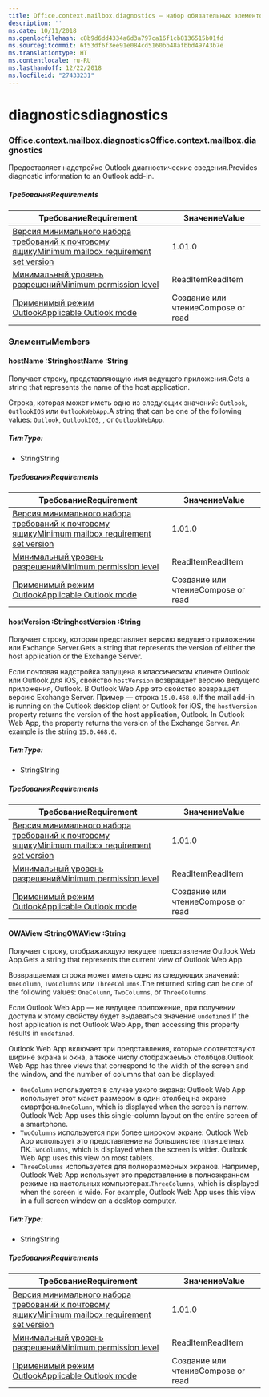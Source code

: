```yaml
---
title: Office.context.mailbox.diagnostics — набор обязательных элементов 1.2
description: ''
ms.date: 10/11/2018
ms.openlocfilehash: c8b9d6dd4334a6d3a797ca16f1cb8136515b01fd
ms.sourcegitcommit: 6f53df6f3ee91e084cd5160bb48afbbd49743b7e
ms.translationtype: HT
ms.contentlocale: ru-RU
ms.lasthandoff: 12/22/2018
ms.locfileid: "27433231"
---
```

# <a name="diagnostics"></a><span data-ttu-id="12a5b-102">diagnostics</span><span class="sxs-lookup"><span data-stu-id="12a5b-102">diagnostics</span></span>

### <a name="officeofficemdcontextofficecontextmdmailboxofficecontextmailboxmddiagnostics"></a><span data-ttu-id="12a5b-103">[Office](Office.md)[.context](Office.context.md)[.mailbox](Office.context.mailbox.md).diagnostics</span><span class="sxs-lookup"><span data-stu-id="12a5b-103">Office.context.mailbox.diagnostics</span></span>

<span data-ttu-id="12a5b-104">Предоставляет надстройке Outlook диагностические сведения.</span><span class="sxs-lookup"><span data-stu-id="12a5b-104">Provides diagnostic information to an Outlook add-in.</span></span>

##### <a name="requirements"></a><span data-ttu-id="12a5b-105">Требования</span><span class="sxs-lookup"><span data-stu-id="12a5b-105">Requirements</span></span>

|<span data-ttu-id="12a5b-106">Требование</span><span class="sxs-lookup"><span data-stu-id="12a5b-106">Requirement</span></span>| <span data-ttu-id="12a5b-107">Значение</span><span class="sxs-lookup"><span data-stu-id="12a5b-107">Value</span></span>|
|---|---|
|[<span data-ttu-id="12a5b-108">Версия минимального набора требований к почтовому ящику</span><span class="sxs-lookup"><span data-stu-id="12a5b-108">Minimum mailbox requirement set version</span></span>](/office/dev/add-ins/reference/requirement-sets/outlook-api-requirement-sets)| <span data-ttu-id="12a5b-109">1.0</span><span class="sxs-lookup"><span data-stu-id="12a5b-109">1.0</span></span>|
|[<span data-ttu-id="12a5b-110">Минимальный уровень разрешений</span><span class="sxs-lookup"><span data-stu-id="12a5b-110">Minimum permission level</span></span>](https://docs.microsoft.com/outlook/add-ins/understanding-outlook-add-in-permissions)| <span data-ttu-id="12a5b-111">ReadItem</span><span class="sxs-lookup"><span data-stu-id="12a5b-111">ReadItem</span></span>|
|[<span data-ttu-id="12a5b-112">Применимый режим Outlook</span><span class="sxs-lookup"><span data-stu-id="12a5b-112">Applicable Outlook mode</span></span>](https://docs.microsoft.com/outlook/add-ins/#extension-points)| <span data-ttu-id="12a5b-113">Создание или чтение</span><span class="sxs-lookup"><span data-stu-id="12a5b-113">Compose or read</span></span>|

### <a name="members"></a><span data-ttu-id="12a5b-114">Элементы</span><span class="sxs-lookup"><span data-stu-id="12a5b-114">Members</span></span>

####  <a name="hostname-string"></a><span data-ttu-id="12a5b-115">hostName :String</span><span class="sxs-lookup"><span data-stu-id="12a5b-115">hostName :String</span></span>

<span data-ttu-id="12a5b-116">Получает строку, представляющую имя ведущего приложения.</span><span class="sxs-lookup"><span data-stu-id="12a5b-116">Gets a string that represents the name of the host application.</span></span>

<span data-ttu-id="12a5b-117">Строка, которая может иметь одно из следующих значений: `Outlook`, `OutlookIOS` или `OutlookWebApp`.</span><span class="sxs-lookup"><span data-stu-id="12a5b-117">A string that can be one of the following values: `Outlook`, `OutlookIOS`, , or `OutlookWebApp`.</span></span>

##### <a name="type"></a><span data-ttu-id="12a5b-118">Тип:</span><span class="sxs-lookup"><span data-stu-id="12a5b-118">Type:</span></span>

*   <span data-ttu-id="12a5b-119">String</span><span class="sxs-lookup"><span data-stu-id="12a5b-119">String</span></span>

##### <a name="requirements"></a><span data-ttu-id="12a5b-120">Требования</span><span class="sxs-lookup"><span data-stu-id="12a5b-120">Requirements</span></span>

|<span data-ttu-id="12a5b-121">Требование</span><span class="sxs-lookup"><span data-stu-id="12a5b-121">Requirement</span></span>| <span data-ttu-id="12a5b-122">Значение</span><span class="sxs-lookup"><span data-stu-id="12a5b-122">Value</span></span>|
|---|---|
|[<span data-ttu-id="12a5b-123">Версия минимального набора требований к почтовому ящику</span><span class="sxs-lookup"><span data-stu-id="12a5b-123">Minimum mailbox requirement set version</span></span>](/office/dev/add-ins/reference/requirement-sets/outlook-api-requirement-sets)| <span data-ttu-id="12a5b-124">1.0</span><span class="sxs-lookup"><span data-stu-id="12a5b-124">1.0</span></span>|
|[<span data-ttu-id="12a5b-125">Минимальный уровень разрешений</span><span class="sxs-lookup"><span data-stu-id="12a5b-125">Minimum permission level</span></span>](https://docs.microsoft.com/outlook/add-ins/understanding-outlook-add-in-permissions)| <span data-ttu-id="12a5b-126">ReadItem</span><span class="sxs-lookup"><span data-stu-id="12a5b-126">ReadItem</span></span>|
|[<span data-ttu-id="12a5b-127">Применимый режим Outlook</span><span class="sxs-lookup"><span data-stu-id="12a5b-127">Applicable Outlook mode</span></span>](https://docs.microsoft.com/outlook/add-ins/#extension-points)| <span data-ttu-id="12a5b-128">Создание или чтение</span><span class="sxs-lookup"><span data-stu-id="12a5b-128">Compose or read</span></span>|

####  <a name="hostversion-string"></a><span data-ttu-id="12a5b-129">hostVersion :String</span><span class="sxs-lookup"><span data-stu-id="12a5b-129">hostVersion :String</span></span>

<span data-ttu-id="12a5b-130">Получает строку, которая представляет версию ведущего приложения или Exchange Server.</span><span class="sxs-lookup"><span data-stu-id="12a5b-130">Gets a string that represents the version of either the host application or the Exchange Server.</span></span>

<span data-ttu-id="12a5b-p101">Если почтовая надстройка запущена в классическом клиенте Outlook или Outlook для iOS, свойство `hostVersion` возвращает версию ведущего приложения, Outlook. В Outlook Web App это свойство возвращает версию Exchange Server. Пример — строка `15.0.468.0`.</span><span class="sxs-lookup"><span data-stu-id="12a5b-p101">If the mail add-in is running on the Outlook desktop client or Outlook for iOS, the `hostVersion` property returns the version of the host application, Outlook. In Outlook Web App, the property returns the version of the Exchange Server. An example is the string `15.0.468.0`.</span></span>

##### <a name="type"></a><span data-ttu-id="12a5b-134">Тип:</span><span class="sxs-lookup"><span data-stu-id="12a5b-134">Type:</span></span>

*   <span data-ttu-id="12a5b-135">String</span><span class="sxs-lookup"><span data-stu-id="12a5b-135">String</span></span>

##### <a name="requirements"></a><span data-ttu-id="12a5b-136">Требования</span><span class="sxs-lookup"><span data-stu-id="12a5b-136">Requirements</span></span>

|<span data-ttu-id="12a5b-137">Требование</span><span class="sxs-lookup"><span data-stu-id="12a5b-137">Requirement</span></span>| <span data-ttu-id="12a5b-138">Значение</span><span class="sxs-lookup"><span data-stu-id="12a5b-138">Value</span></span>|
|---|---|
|[<span data-ttu-id="12a5b-139">Версия минимального набора требований к почтовому ящику</span><span class="sxs-lookup"><span data-stu-id="12a5b-139">Minimum mailbox requirement set version</span></span>](/office/dev/add-ins/reference/requirement-sets/outlook-api-requirement-sets)| <span data-ttu-id="12a5b-140">1.0</span><span class="sxs-lookup"><span data-stu-id="12a5b-140">1.0</span></span>|
|[<span data-ttu-id="12a5b-141">Минимальный уровень разрешений</span><span class="sxs-lookup"><span data-stu-id="12a5b-141">Minimum permission level</span></span>](https://docs.microsoft.com/outlook/add-ins/understanding-outlook-add-in-permissions)| <span data-ttu-id="12a5b-142">ReadItem</span><span class="sxs-lookup"><span data-stu-id="12a5b-142">ReadItem</span></span>|
|[<span data-ttu-id="12a5b-143">Применимый режим Outlook</span><span class="sxs-lookup"><span data-stu-id="12a5b-143">Applicable Outlook mode</span></span>](https://docs.microsoft.com/outlook/add-ins/#extension-points)| <span data-ttu-id="12a5b-144">Создание или чтение</span><span class="sxs-lookup"><span data-stu-id="12a5b-144">Compose or read</span></span>|

####  <a name="owaview-string"></a><span data-ttu-id="12a5b-145">OWAView :String</span><span class="sxs-lookup"><span data-stu-id="12a5b-145">OWAView :String</span></span>

<span data-ttu-id="12a5b-146">Получает строку, отображающую текущее представление Outlook Web App.</span><span class="sxs-lookup"><span data-stu-id="12a5b-146">Gets a string that represents the current view of Outlook Web App.</span></span>

<span data-ttu-id="12a5b-147">Возвращаемая строка может иметь одно из следующих значений: `OneColumn`, `TwoColumns` или `ThreeColumns`.</span><span class="sxs-lookup"><span data-stu-id="12a5b-147">The returned string can be one of the following values: `OneColumn`, `TwoColumns`, or `ThreeColumns`.</span></span>

<span data-ttu-id="12a5b-148">Если Outlook Web App — не ведущее приложение, при получении доступа к этому свойству будет выдаваться значение `undefined`.</span><span class="sxs-lookup"><span data-stu-id="12a5b-148">If the host application is not Outlook Web App, then accessing this property results in `undefined`.</span></span>

<span data-ttu-id="12a5b-149">Outlook Web App включает три представления, которые соответствуют ширине экрана и окна, а также числу отображаемых столбцов.</span><span class="sxs-lookup"><span data-stu-id="12a5b-149">Outlook Web App has three views that correspond to the width of the screen and the window, and the number of columns that can be displayed:</span></span>

*   <span data-ttu-id="12a5b-p102">`OneColumn` используется в случае узкого экрана: Outlook Web App использует этот макет размером в один столбец на экране смартфона.</span><span class="sxs-lookup"><span data-stu-id="12a5b-p102">`OneColumn`, which is displayed when the screen is narrow. Outlook Web App uses this single-column layout on the entire screen of a smartphone.</span></span>
*   <span data-ttu-id="12a5b-p103">`TwoColumns` используется при более широком экране: Outlook Web App использует это представление на большинстве планшетных ПК.</span><span class="sxs-lookup"><span data-stu-id="12a5b-p103">`TwoColumns`, which is displayed when the screen is wider. Outlook Web App uses this view on most tablets.</span></span>
*   <span data-ttu-id="12a5b-p104">`ThreeColumns` используется для полноразмерных экранов. Например, Outlook Web App использует это представление в полноэкранном режиме на настольных компьютерах.</span><span class="sxs-lookup"><span data-stu-id="12a5b-p104">`ThreeColumns`, which is displayed when the screen is wide. For example, Outlook Web App uses this view in a full screen window on a desktop computer.</span></span>

##### <a name="type"></a><span data-ttu-id="12a5b-156">Тип:</span><span class="sxs-lookup"><span data-stu-id="12a5b-156">Type:</span></span>

*   <span data-ttu-id="12a5b-157">String</span><span class="sxs-lookup"><span data-stu-id="12a5b-157">String</span></span>

##### <a name="requirements"></a><span data-ttu-id="12a5b-158">Требования</span><span class="sxs-lookup"><span data-stu-id="12a5b-158">Requirements</span></span>

|<span data-ttu-id="12a5b-159">Требование</span><span class="sxs-lookup"><span data-stu-id="12a5b-159">Requirement</span></span>| <span data-ttu-id="12a5b-160">Значение</span><span class="sxs-lookup"><span data-stu-id="12a5b-160">Value</span></span>|
|---|---|
|[<span data-ttu-id="12a5b-161">Версия минимального набора требований к почтовому ящику</span><span class="sxs-lookup"><span data-stu-id="12a5b-161">Minimum mailbox requirement set version</span></span>](/office/dev/add-ins/reference/requirement-sets/outlook-api-requirement-sets)| <span data-ttu-id="12a5b-162">1.0</span><span class="sxs-lookup"><span data-stu-id="12a5b-162">1.0</span></span>|
|[<span data-ttu-id="12a5b-163">Минимальный уровень разрешений</span><span class="sxs-lookup"><span data-stu-id="12a5b-163">Minimum permission level</span></span>](https://docs.microsoft.com/outlook/add-ins/understanding-outlook-add-in-permissions)| <span data-ttu-id="12a5b-164">ReadItem</span><span class="sxs-lookup"><span data-stu-id="12a5b-164">ReadItem</span></span>|
|[<span data-ttu-id="12a5b-165">Применимый режим Outlook</span><span class="sxs-lookup"><span data-stu-id="12a5b-165">Applicable Outlook mode</span></span>](https://docs.microsoft.com/outlook/add-ins/#extension-points)| <span data-ttu-id="12a5b-166">Создание или чтение</span><span class="sxs-lookup"><span data-stu-id="12a5b-166">Compose or read</span></span>|